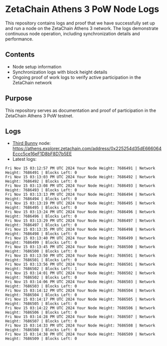 # ZetaChain Athens 3 PoW Node Logs
This repository contains logs and proof that we have successfully set up and run a node on the ZetaChain Athens 3 network. The logs demonstrate continuous node operation, including synchronization details and performance.

## Contents
- Node setup information
- Synchronization logs with block height details
- Ongoing proof of work logs to verify active participation in the ZetaChain network

## Purpose
This repository serves as documentation and proof of participation in the ZetaChain Athens 3 PoW testnet.

## Logs

- [Third Bunny](https://thirdbunny.xyz/) node: https://athens.explorer.zetachain.com/address/0x225254d35dE666064Eccc5ce16eF1D8bF8D7b5EE
- Latest logs:
```
Fri Nov 15 03:12:57 PM UTC 2024 Your Node Height: 7686491 | Network Height: 7686491 | Blocks Left: 0
Fri Nov 15 03:13:03 PM UTC 2024 Your Node Height: 7686492 | Network Height: 7686492 | Blocks Left: 0
Fri Nov 15 03:13:08 PM UTC 2024 Your Node Height: 7686493 | Network Height: 7686493 | Blocks Left: 0
Fri Nov 15 03:13:13 PM UTC 2024 Your Node Height: 7686494 | Network Height: 7686494 | Blocks Left: 0
Fri Nov 15 03:13:19 PM UTC 2024 Your Node Height: 7686495 | Network Height: 7686495 | Blocks Left: 0
Fri Nov 15 03:13:24 PM UTC 2024 Your Node Height: 7686496 | Network Height: 7686496 | Blocks Left: 0
Fri Nov 15 03:13:29 PM UTC 2024 Your Node Height: 7686497 | Network Height: 7686497 | Blocks Left: 0
Fri Nov 15 03:13:35 PM UTC 2024 Your Node Height: 7686498 | Network Height: 7686498 | Blocks Left: 0
Fri Nov 15 03:13:40 PM UTC 2024 Your Node Height: 7686499 | Network Height: 7686499 | Blocks Left: 0
Fri Nov 15 03:13:45 PM UTC 2024 Your Node Height: 7686500 | Network Height: 7686500 | Blocks Left: 0
Fri Nov 15 03:13:50 PM UTC 2024 Your Node Height: 7686501 | Network Height: 7686501 | Blocks Left: 0
Fri Nov 15 03:13:56 PM UTC 2024 Your Node Height: 7686501 | Network Height: 7686502 | Blocks Left: 1
Fri Nov 15 03:14:01 PM UTC 2024 Your Node Height: 7686502 | Network Height: 7686502 | Blocks Left: 0
Fri Nov 15 03:14:06 PM UTC 2024 Your Node Height: 7686503 | Network Height: 7686503 | Blocks Left: 0
Fri Nov 15 03:14:12 PM UTC 2024 Your Node Height: 7686504 | Network Height: 7686504 | Blocks Left: 0
Fri Nov 15 03:14:17 PM UTC 2024 Your Node Height: 7686505 | Network Height: 7686505 | Blocks Left: 0
Fri Nov 15 03:14:22 PM UTC 2024 Your Node Height: 7686506 | Network Height: 7686506 | Blocks Left: 0
Fri Nov 15 03:14:28 PM UTC 2024 Your Node Height: 7686507 | Network Height: 7686507 | Blocks Left: 0
Fri Nov 15 03:14:33 PM UTC 2024 Your Node Height: 7686508 | Network Height: 7686508 | Blocks Left: 0
Fri Nov 15 03:14:38 PM UTC 2024 Your Node Height: 7686509 | Network Height: 7686509 | Blocks Left: 0
```
